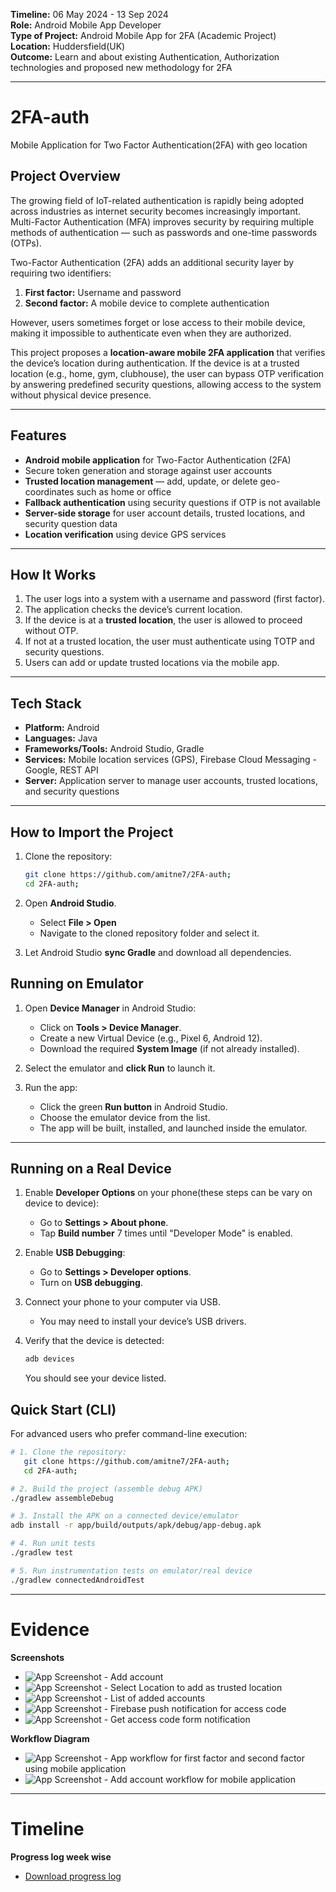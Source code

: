 **Timeline:** 06 May 2024 - 13 Sep 2024   
**Role:** Android Mobile App Developer    
**Type of Project:** Android Mobile App for 2FA (Academic Project)   
**Location:** Huddersfield(UK)   
**Outcome:** Learn and about existing Authentication, Authorization technologies and proposed new methodology for 2FA

---

# 2FA-auth
Mobile Application for Two Factor Authentication(2FA) with geo location

## Project Overview  

The growing field of IoT-related authentication is rapidly being adopted across industries as internet security becomes increasingly important. Multi-Factor Authentication (MFA) improves security by requiring multiple methods of authentication — such as passwords and one-time passwords (OTPs).  

Two-Factor Authentication (2FA) adds an additional security layer by requiring two identifiers:  
1. **First factor:** Username and password  
2. **Second factor:** A mobile device to complete authentication  

However, users sometimes forget or lose access to their mobile device, making it impossible to authenticate even when they are authorized.  

This project proposes a **location-aware mobile 2FA application** that verifies the device’s location during authentication. If the device is at a trusted location (e.g., home, gym, clubhouse), the user can bypass OTP verification by answering predefined security questions, allowing access to the system without physical device presence.

---

## Features  

- **Android mobile application** for Two-Factor Authentication (2FA)  
- Secure token generation and storage against user accounts  
- **Trusted location management** — add, update, or delete geo-coordinates such as home or office  
- **Fallback authentication** using security questions if OTP is not available  
- **Server-side storage** for user account details, trusted locations, and security question data  
- **Location verification** using device GPS services  

---

## How It Works  

1. The user logs into a system with a username and password (first factor).  
2. The application checks the device’s current location.  
3. If the device is at a **trusted location**, the user is allowed to proceed without OTP.  
4. If not at a trusted location, the user must authenticate using TOTP and security questions.  
5. Users can add or update trusted locations via the mobile app.  

---

## Tech Stack  

- **Platform:** Android  
- **Languages:** Java  
- **Frameworks/Tools:** Android Studio, Gradle  
- **Services:** Mobile location services (GPS), Firebase Cloud Messaging - Google, REST API 
- **Server:** Application server to manage user accounts, trusted locations, and security questions  

---

## How to Import the Project
1. Clone the repository:
   ```bash
   git clone https://github.com/amitne7/2FA-auth;
   cd 2FA-auth;
   ```

2. Open **Android Studio**.  
   - Select **File > Open**  
   - Navigate to the cloned repository folder and select it.  

3. Let Android Studio **sync Gradle** and download all dependencies.  

  ## Running on Emulator

1. Open **Device Manager** in Android Studio:  
   - Click on **Tools > Device Manager**.  
   - Create a new Virtual Device (e.g., Pixel 6, Android 12).  
   - Download the required **System Image** (if not already installed).  

2. Select the emulator and **click Run** to launch it.  

3. Run the app:  
   - Click the green **Run button** in Android Studio.  
   - Choose the emulator device from the list.  
   - The app will be built, installed, and launched inside the emulator.  

---

## Running on a Real Device

1. Enable **Developer Options** on your phone(these steps can be vary on device to device):  
   - Go to **Settings > About phone**.  
   - Tap **Build number** 7 times until "Developer Mode" is enabled.  

2. Enable **USB Debugging**:  
   - Go to **Settings > Developer options**.  
   - Turn on **USB debugging**.  

3. Connect your phone to your computer via USB.  
   - You may need to install your device’s USB drivers.  

4. Verify that the device is detected:  

   ```bash
   adb devices
   ```

   You should see your device listed.

## Quick Start (CLI)

For advanced users who prefer command-line execution:  
```bash
# 1. Clone the repository:
   git clone https://github.com/amitne7/2FA-auth;
   cd 2FA-auth;

# 2. Build the project (assemble debug APK)
./gradlew assembleDebug

# 3. Install the APK on a connected device/emulator
adb install -r app/build/outputs/apk/debug/app-debug.apk

# 4. Run unit tests
./gradlew test

# 5. Run instrumentation tests on emulator/real device
./gradlew connectedAndroidTest
```

---

# Evidence
**Screenshots**
- ![App Screenshot](assets/screenshot/add_account.png) - Add account
- ![App Screenshot](assets/screenshot/select_location.png) - Select Location to add as trusted location
- ![App Screenshot](assets/screenshot/account_list.png) - List of added accounts
- ![App Screenshot](assets/screenshot/access_code_notification.png) - Firebase push notification for access code
- ![App Screenshot](assets/screenshot/access_code.png) - Get access code form notification

**Workflow Diagram**
- ![App Screenshot](assets/diagram/app_workflow.png) - App workflow for first factor and second factor using mobile application
- ![App Screenshot](assets/diagram/add_account_work_flow.png) - Add account workflow for mobile application

---

# Timeline
**Progress log week wise**
- [Download progress log](PROGRESSLOG.md)


